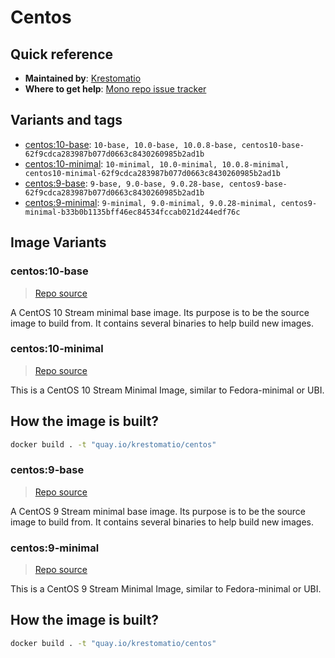 # Centos
## Quick reference
- **Maintained by**:
[Krestomatio](https://krestomatio.com)
- **Where to get help**:
[Mono repo issue tracker](https://github.com/krestomatio/container_builder/issues)

## Variants and tags
- [centos:10-base](#centos10-base): `10-base, 10.0-base, 10.0.8-base, centos10-base-62f9cdca283987b077d0663c8430260985b2ad1b`
- [centos:10-minimal](#centos10-minimal): `10-minimal, 10.0-minimal, 10.0.8-minimal, centos10-minimal-62f9cdca283987b077d0663c8430260985b2ad1b`
- [centos:9-base](#centos9-base): `9-base, 9.0-base, 9.0.28-base, centos9-base-62f9cdca283987b077d0663c8430260985b2ad1b`
- [centos:9-minimal](#centos9-minimal): `9-minimal, 9.0-minimal, 9.0.28-minimal, centos9-minimal-b33b0b1135bff46ec84534fccab021d244edf76c`


## Image Variants
### centos:10-base
> [Repo source](https://github.com/krestomatio/container_builder/tree/master/centos/centos10-base)

A CentOS 10 Stream minimal base image. Its purpose is to be the source image to build from. It contains several binaries to help build new images.

### centos:10-minimal
> [Repo source](https://github.com/krestomatio/container_builder/tree/master/centos/centos10-minimal)

This is a CentOS 10 Stream Minimal Image, similar to Fedora-minimal or UBI.

## How the image is built?
```bash
docker build . -t "quay.io/krestomatio/centos"
```

### centos:9-base
> [Repo source](https://github.com/krestomatio/container_builder/tree/master/centos/centos9-base)

A CentOS 9 Stream minimal base image. Its purpose is to be the source image to build from. It contains several binaries to help build new images.

### centos:9-minimal
> [Repo source](https://github.com/krestomatio/container_builder/tree/master/centos/centos9-minimal)

This is a CentOS 9 Stream Minimal Image, similar to Fedora-minimal or UBI.

## How the image is built?
```bash
docker build . -t "quay.io/krestomatio/centos"
```

